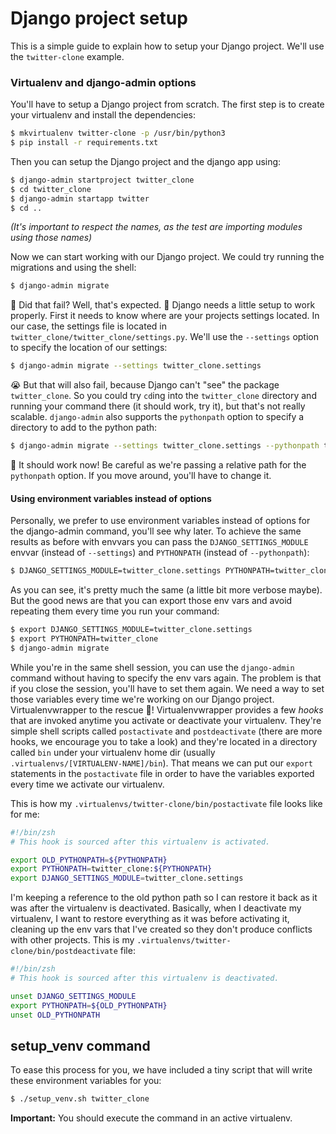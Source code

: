 # Django project setup

This is a simple guide to explain how to setup your Django project. We'll use the `twitter-clone` example.

### Virtualenv and django-admin options

You'll have to setup a Django project from scratch. The first step is to create your virtualenv and install the dependencies:

```bash
$ mkvirtualenv twitter-clone -p /usr/bin/python3
$ pip install -r requirements.txt
```

Then you can setup the Django project and the django app using:

```bash
$ django-admin startproject twitter_clone
$ cd twitter_clone
$ django-admin startapp twitter
$ cd ..
```
_(It's important to respect the names, as the test are importing modules using those names)_

Now we can start working with our Django project. We could try running the migrations and using the shell:

```bash
$ django-admin migrate
```

😬 Did that fail? Well, that's expected. 👹 Django needs a little setup to work properly. First it needs to know where are your projects settings located. In our case, the settings file is located in `twitter_clone/twitter_clone/settings.py`. We'll use the `--settings` option to specify the location of our settings:

```bash
$ django-admin migrate --settings twitter_clone.settings
```

😭 But that will also fail, because Django can't "see" the package `twitter_clone`. So you could try `cd`ing into the `twitter_clone` directory and running your command there (it should work, try it), but that's not really scalable. `django-admin` also supports the `pythonpath` option to specify a directory to add to the python path:

```bash
$ django-admin migrate --settings twitter_clone.settings --pythonpath twitter_clone
```

🎉 It should work now! Be careful as we're passing a relative path for the `pythonpath` option. If you move around, you'll have to change it.

#### Using environment variables instead of options

Personally, we prefer to use environment variables instead of options for the django-admin command, you'll see why later. To achieve the same results as before with envvars you can pass the `DJANGO_SETTINGS_MODULE` envvar (instead of `--settings`) and `PYTHONPATH` (instead of `--pythonpath`):

```bash
$ DJANGO_SETTINGS_MODULE=twitter_clone.settings PYTHONPATH=twitter_clone django-admin migrate
```

As you can see, it's pretty much the same (a little bit more verbose maybe). But the good news are that you can export those env vars and avoid repeating them every time you run your command:

```bash
$ export DJANGO_SETTINGS_MODULE=twitter_clone.settings
$ export PYTHONPATH=twitter_clone
$ django-admin migrate
```

While you're in the same shell session, you can use the `django-admin` command without having to specify the env vars again. The problem is that if you close the session, you'll have to set them again. We need a way to set those variables every time we're working on our Django project. Virtualenvwrapper to the rescue 💪! Virtualenvwrapper provides a few _hooks_ that are invoked anytime you activate or deactivate your virtualenv. They're simple shell scripts called `postactivate` and `postdeactivate` (there are more hooks, we encourage you to take a look) and they're located in a directory called `bin` under your virtualenv home dir (usually `.virtualenvs/[VIRTUALENV-NAME]/bin`). That means we can put our `export` statements in the `postactivate` file in order to have the variables exported every time we activate our virtualenv.

This is how my `.virtualenvs/twitter-clone/bin/postactivate` file looks like for me:

```bash
#!/bin/zsh
# This hook is sourced after this virtualenv is activated.

export OLD_PYTHONPATH=${PYTHONPATH}
export PYTHONPATH=twitter_clone:${PYTHONPATH}
export DJANGO_SETTINGS_MODULE=twitter_clone.settings
```

I'm keeping a reference to the old python path so I can restore it back as it was after the virtualenv is deactivated. Basically, when I deactivate my virtualenv, I want to restore everything as it was before activating it, cleaning up the env vars that I've created so they don't produce conflicts with other projects. This is my `.virtualenvs/twitter-clone/bin/postdeactivate` file:

```bash
#!/bin/zsh
# This hook is sourced after this virtualenv is deactivated.

unset DJANGO_SETTINGS_MODULE
export PYTHONPATH=${OLD_PYTHONPATH}
unset OLD_PYTHONPATH
```

## setup_venv command

To ease this process for you, we have included a tiny script that will write these environment variables for you:

```bash
$ ./setup_venv.sh twitter_clone
```

**Important:** You should execute the command in an active virtualenv.
